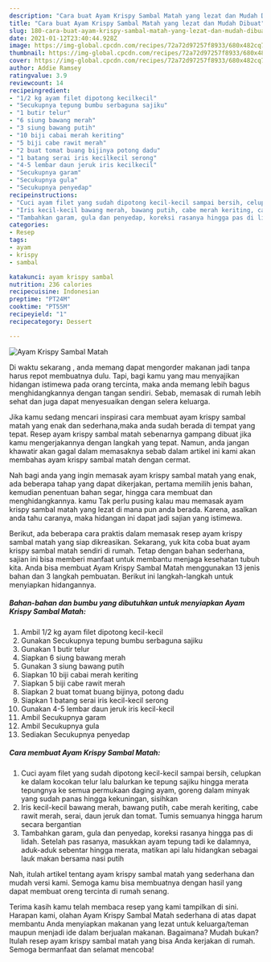 ```yaml
---
description: "Cara buat Ayam Krispy Sambal Matah yang lezat dan Mudah Dibuat"
title: "Cara buat Ayam Krispy Sambal Matah yang lezat dan Mudah Dibuat"
slug: 180-cara-buat-ayam-krispy-sambal-matah-yang-lezat-dan-mudah-dibuat
date: 2021-01-12T23:40:44.928Z
image: https://img-global.cpcdn.com/recipes/72a72d97257f8933/680x482cq70/ayam-krispy-sambal-matah-foto-resep-utama.jpg
thumbnail: https://img-global.cpcdn.com/recipes/72a72d97257f8933/680x482cq70/ayam-krispy-sambal-matah-foto-resep-utama.jpg
cover: https://img-global.cpcdn.com/recipes/72a72d97257f8933/680x482cq70/ayam-krispy-sambal-matah-foto-resep-utama.jpg
author: Addie Ramsey
ratingvalue: 3.9
reviewcount: 14
recipeingredient:
- "1/2 kg ayam filet dipotong kecilkecil"
- "Secukupnya tepung bumbu serbaguna sajiku"
- "1 butir telur"
- "6 siung bawang merah"
- "3 siung bawang putih"
- "10 biji cabai merah keriting"
- "5 biji cabe rawit merah"
- "2 buat tomat buang bijinya potong dadu"
- "1 batang serai iris kecilkecil serong"
- "4-5 lembar daun jeruk iris kecilkecil"
- "Secukupnya garam"
- "Secukupnya gula"
- "Secukupnya penyedap"
recipeinstructions:
- "Cuci ayam filet yang sudah dipotong kecil-kecil sampai bersih, celupkan ke dalam kocokan telur lalu balurkan ke tepung sajiku hingga merata tepungnya ke semua permukaan daging ayam, goreng dalam minyak yang sudah panas hingga kekuningan, sisihkan"
- "Iris kecil-kecil bawang merah, bawang putih, cabe merah keriting, cabe rawit merah, serai, daun jeruk dan tomat. Tumis semuanya hingga harum secara bergantian"
- "Tambahkan garam, gula dan penyedap, koreksi rasanya hingga pas di lidah. Setelah pas rasanya, masukkan ayam tepung tadi ke dalamnya, aduk-aduk sebentar hingga merata, matikan api lalu hidangkan sebagai lauk makan bersama nasi putih"
categories:
- Resep
tags:
- ayam
- krispy
- sambal

katakunci: ayam krispy sambal 
nutrition: 236 calories
recipecuisine: Indonesian
preptime: "PT24M"
cooktime: "PT55M"
recipeyield: "1"
recipecategory: Dessert

---
```



![Ayam Krispy Sambal Matah](https://img-global.cpcdn.com/recipes/72a72d97257f8933/680x482cq70/ayam-krispy-sambal-matah-foto-resep-utama.jpg)

Di waktu  sekarang , anda memang dapat mengorder makanan jadi tanpa harus repot membuatnya dulu. Tapi, bagi kamu yang mau menyajikan hidangan istimewa pada orang tercinta, maka anda memang lebih bagus menghidangkannya dengan tangan sendiri. Sebab, memasak di rumah lebih sehat dan juga dapat menyesuaikan dengan selera keluarga.

Jika kamu sedang mencari inspirasi cara membuat ayam krispy sambal matah yang enak dan sederhana,maka anda sudah berada di tempat yang tepat. Resep ayam krispy sambal matah  sebenarnya gampang dibuat jika kamu mengerjakannya dengan langkah yang tepat. Namun, anda jangan khawatir akan gagal dalam memasaknya 
sebab dalam artikel ini kami akan membahas ayam krispy sambal matah dengan cermat.  



Nah bagi anda yang ingin memasak ayam krispy sambal matah yang enak, ada beberapa tahap yang dapat dikerjakan, pertama memilih jenis bahan, kemudian penentuan bahan segar, hingga cara membuat dan menghidangkannya. kamu Tak perlu pusing kalau mau memasak ayam krispy sambal matah yang lezat di mana pun anda berada. Karena, asalkan anda  tahu caranya, maka hidangan ini dapat jadi sajian yang istimewa.

Berikut, ada beberapa cara praktis  dalam memasak resep ayam krispy sambal matah yang siap dikreasikan. Sekarang, yuk kita coba buat ayam krispy sambal matah sendiri di rumah. Tetap dengan bahan sederhana, sajian ini bisa memberi manfaat untuk membantu menjaga kesehatan tubuh kita. Anda bisa membuat Ayam Krispy Sambal Matah menggunakan 13 jenis bahan dan 3 langkah pembuatan. Berikut ini langkah-langkah untuk menyiapkan hidangannya.

<!--inarticleads1-->

##### Bahan-bahan dan bumbu yang dibutuhkan untuk menyiapkan Ayam Krispy Sambal Matah:

1. Ambil 1/2 kg ayam filet dipotong kecil-kecil
1. Gunakan Secukupnya tepung bumbu serbaguna sajiku
1. Gunakan 1 butir telur
1. Siapkan 6 siung bawang merah
1. Gunakan 3 siung bawang putih
1. Siapkan 10 biji cabai merah keriting
1. Siapkan 5 biji cabe rawit merah
1. Siapkan 2 buat tomat buang bijinya, potong dadu
1. Siapkan 1 batang serai iris kecil-kecil serong
1. Gunakan 4-5 lembar daun jeruk iris kecil-kecil
1. Ambil Secukupnya garam
1. Ambil Secukupnya gula
1. Sediakan Secukupnya penyedap




<!--inarticleads2-->

##### Cara membuat Ayam Krispy Sambal Matah:

1. Cuci ayam filet yang sudah dipotong kecil-kecil sampai bersih, celupkan ke dalam kocokan telur lalu balurkan ke tepung sajiku hingga merata tepungnya ke semua permukaan daging ayam, goreng dalam minyak yang sudah panas hingga kekuningan, sisihkan
1. Iris kecil-kecil bawang merah, bawang putih, cabe merah keriting, cabe rawit merah, serai, daun jeruk dan tomat. Tumis semuanya hingga harum secara bergantian
1. Tambahkan garam, gula dan penyedap, koreksi rasanya hingga pas di lidah. Setelah pas rasanya, masukkan ayam tepung tadi ke dalamnya, aduk-aduk sebentar hingga merata, matikan api lalu hidangkan sebagai lauk makan bersama nasi putih




Nah, itulah artikel tentang  ayam krispy sambal matah  yang sederhana dan mudah versi kami. Semoga kamu bisa membuatnya dengan hasil yang dapat membuat oreng tercinta di rumah senang. 

Terima kasih kamu telah membaca resep yang kami tampilkan di sini. Harapan kami, olahan  Ayam Krispy Sambal Matah sederhana di atas dapat membantu Anda menyiapkan makanan yang lezat untuk keluarga/teman maupun menjadi ide dalam berjualan makanan. Bagaimana? Mudah bukan? Itulah resep ayam krispy sambal matah yang bisa Anda kerjakan di rumah. Semoga bermanfaat dan selamat mencoba!

